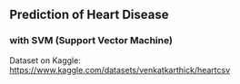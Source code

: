 ## Prediction of Heart Disease
### with SVM (Support Vector Machine)
Dataset on Kaggle: https://www.kaggle.com/datasets/venkatkarthick/heartcsv
